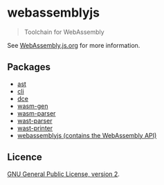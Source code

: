 # webassemblyjs

> Toolchain for WebAssembly

See [WebAssembly.js.org](https://webassembly.js.org) for more information.

## Packages

- [ast](https://github.com/xtuc/js-webassembly-interpreter/tree/master/packages/ast)
- [cli](https://github.com/xtuc/js-webassembly-interpreter/tree/master/packages/cli)
- [dce](https://github.com/xtuc/js-webassembly-interpreter/tree/master/packages/dce)
- [wasm-gen](https://github.com/xtuc/js-webassembly-interpreter/tree/master/packages/wasm-gen)
- [wasm-parser](https://github.com/xtuc/js-webassembly-interpreter/tree/master/packages/wasm-parser)
- [wast-parser](https://github.com/xtuc/js-webassembly-interpreter/tree/master/packages/wast-parser)
- [wast-printer](https://github.com/xtuc/js-webassembly-interpreter/tree/master/packages/wast-printer)
- [webassemblyjs (contains the WebAssembly API)](https://github.com/xtuc/js-webassembly-interpreter/tree/master/packages/webassemblyjs)

## Licence

[GNU General Public License, version 2](https://www.gnu.org/licenses/old-licenses/gpl-2.0.en.html).
